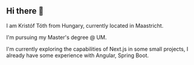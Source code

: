 ## Hi there 👋

I am Kristóf Tóth from Hungary, currently located in Maastricht.

I'm pursuing my Master's degree @ UM. 

I'm currently exploring the capabilities of Next.js in some small projects, I already have some experience with Angular, Spring Boot.

<!--
**GuTory/Gutory** is a ✨ _special_ ✨ repository because its `README.md` (this file) appears on your GitHub profile.

Here are some ideas to get you started:

- 🔭 I’m currently working on ...
- 🌱 I’m currently learning ...
- 👯 I’m looking to collaborate on ...
- 🤔 I’m looking for help with ...
- 💬 Ask me about ...
- 📫 How to reach me: ...
- 😄 Pronouns: ...
- ⚡ Fun fact: ...
-->
